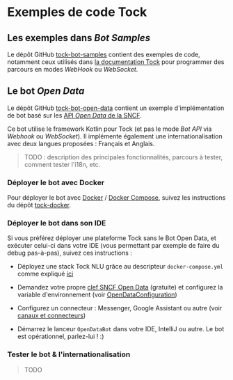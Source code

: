 # Exemples de code Tock

## Les exemples dans _Bot Samples_

Le dépôt GitHub [tock-bot-samples](https://github.com/theopenconversationkit/tock-bot-samples) contient des exemples de code, notamment ceux utilisés dans 
[la documentation Tock](../guide/api.md) pour programmer des parcours en modes _WebHook_ ou _WebSocket_.

## Le bot _Open Data_

Le dépôt GitHub [tock-bot-open-data](https://github.com/theopenconversationkit/tock-bot-open-data) contient un 
exemple d'implémentation de bot basé sur les [API _Open Data_ de la SNCF](https://www.digital.sncf.com/startup/api).

Ce bot utilise le framework Kotlin pour Tock (et pas le mode _Bot API_ via _Webhook_ ou _WebSocket_). 
Il implémente également une internationalisation avec deux langues proposées : Français et Anglais.

> TODO : description des principales fonctionnalités, parcours à tester, comment tester l'i18n, etc.

### Déployer le bot avec Docker

Pour déployer le bot avec [Docker](https://www.docker.com/) / [Docker Compose](https://docs.docker.com/compose/), 
suivez les instructions du dépôt [tock-docker](https://github.com/theopenconversationkit/tock-docker#user-content-run-the-open-data-bot-example).

### Déployer le bot dans son IDE

Si vous préférez déployer une plateforme Tock sans le Bot Open Data, et exécuter celui-ci dans votre IDE (vous 
permettant par exemple de faire du debug pas-à-pas), suivez ces instructions : 

* Déployez une stack Tock NLU grâce au descripteur `docker-compose.yml` comme expliqué [ici](https://github.com/theopenconversationkit/tock-docker#user-content-docker-images-for-tock)

* Demandez votre propre [clef SNCF Open Data](https://data.sncf.com/) (gratuite) et configurez la variable d'environnement (voir [OpenDataConfiguration](https://github.com/theopenconversationkit/tock-bot-open-data/blob/master/src/main/kotlin/ai.tock/bot/open/data/OpenDataConfiguration.kt#L29))

* Configurez un connecteur : Messenger, Google Assistant ou autre (voir [canaux et connecteurs](../utilisateur/channels.md))

* Démarrez le lanceur `OpenDataBot` dans votre IDE, IntelliJ ou autre. Le bot est opérationnel, parlez-lui ! :)
 
### Tester le bot & l'internationalisation

> TODO
